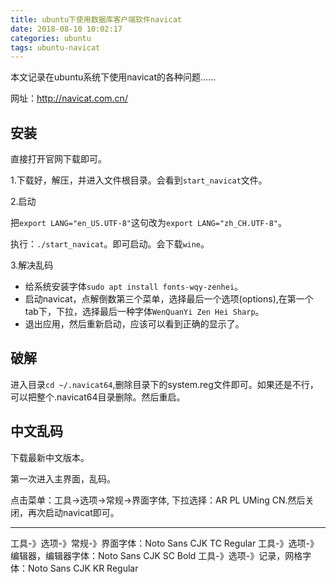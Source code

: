 ```yaml
---
title: ubuntu下使用数据库客户端软件navicat
date: 2018-08-10 10:02:17
categories: ubuntu
tags: ubuntu-navicat
---
```


本文记录在ubuntu系统下使用navicat的各种问题……

网址：http://navicat.com.cn/

## 安装

直接打开官网下载即可。

1.下载好，解压，并进入文件根目录。会看到`start_navicat`文件。   

2.启动

把`export LANG="en_US.UTF-8"`这句改为`export LANG="zh_CH.UTF-8"`。    

执行：`./start_navicat`。即可启动。会下载`wine`。   

3.解决乱码

- 给系统安装字体`sudo apt install fonts-wqy-zenhei`。   
- 启动navicat，点解倒数第三个菜单，选择最后一个选项(options),在第一个tab下，下拉，选择最后一种字体`WenQuanYi Zen Hei Sharp`。  
- 退出应用，然后重新启动，应该可以看到正确的显示了。

## 破解

进入目录`cd ~/.navicat64`,删除目录下的system.reg文件即可。如果还是不行，可以把整个.navicat64目录删除。然后重启。

## 中文乱码

下载最新中文版本。

第一次进入主界面，乱码。    

点击菜单：工具->选项->常规->界面字体, 下拉选择：AR PL UMing CN.然后关闭，再次启动navicat即可。

--------
工具-》选项-》常规-》界面字体：Noto Sans CJK TC Regular
工具-》选项-》编辑器，编辑器字体：Noto Sans CJK SC Bold
工具-》选项-》记录，网格字体：Noto Sans CJK KR Regular